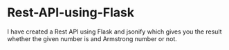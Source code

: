 # Rest-API-using-Flask
I have created a Rest API using Flask and jsonify which gives you the result whether the given number is and Armstrong number or not.
